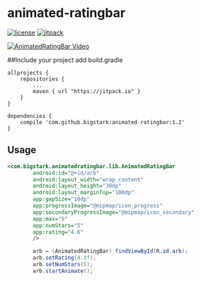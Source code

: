 # animated-ratingbar
[![license](https://img.shields.io/hexpm/l/plug.svg)](LICENSE)
[![jitpack](https://img.shields.io/badge/jitpack-1.0-green.svg)](https://jitpack.io/#bigstark/android-cycler)


[![AnimatedRatingBar Video](https://img.youtube.com/vi/N5JyryFEomM/0.jpg)](https://www.youtube.com/watch?v=N5JyryFEomM)

##Include your project
add build.gradle
```
allprojects {
	repositories {
		...
		maven { url "https://jitpack.io" }
	}
}
```
```
dependencies {
    compile 'com.github.bigstark:animated-ratingbar:1.2'
}
```


## Usage
``` xml
<com.bigstark.animatedratingbar.lib.AnimatedRatingBar
        android:id="@+id/arb"
        android:layout_width="wrap_content"
        android:layout_height="30dp"
        android:layout_marginTop="100dp"
        app:gapSize="10dp"
        app:progressImage="@mipmap/icon_progress"
        app:secondaryProgressImage="@mipmap/icon_secondary"
        app:max="5"
        app:numStars="5"
        app:rating="4.6"
        />
```

``` java
        arb = (AnimatedRatingBar) findViewById(R.id.arb);
        arb.setRating(4.3f);
        arb.setNumStars(5);
        arb.startAnimate();
```
